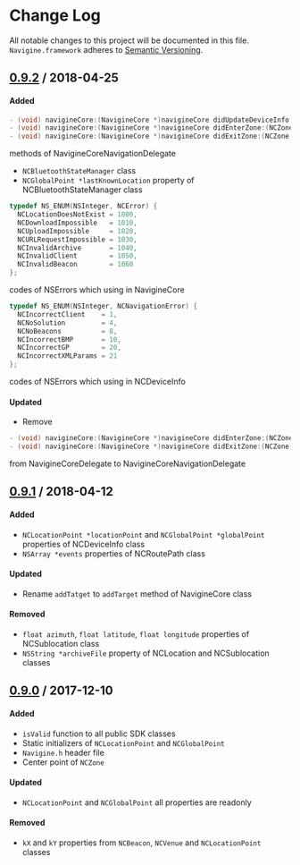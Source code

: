 # Change Log
All notable changes to this project will be documented in this file.
`Navigine.framework` adheres to [Semantic Versioning](http://semver.org/).

## [0.9.2](https://github.com/Navigine/navigine_ios_framework/releases/tag/v.1.0.37) / 2018-04-25

#### Added

```Objective-C
- (void) navigineCore:(NavigineCore *)navigineCore didUpdateDeviceInfo:(NCDeviceInfo *)deviceInfo;
- (void) navigineCore:(NavigineCore *)navigineCore didEnterZone:(NCZone *)zone;
- (void) navigineCore:(NavigineCore *)navigineCore didExitZone:(NCZone *)zone;
```
methods of NavigineCoreNavigationDelegate
* `NCBluetoothStateManager` class
* `NCGlobalPoint *lastKnownLocation` property of NCBluetoothStateManager class

```Objective-C
typedef NS_ENUM(NSInteger, NCError) {
  NCLocationDoesNotExist = 1000,
  NCDownloadImpossible   = 1010,
  NCUploadImpossible     = 1020,
  NCURLRequestImpossible = 1030,
  NCInvalidArchive       = 1040,
  NCInvalidClient        = 1050,
  NCInvalidBeacon        = 1060
};
``` 
codes of NSErrors which using in NavigineCore 

```Objective-C
typedef NS_ENUM(NSInteger, NCNavigationError) {
  NCIncorrectClient    = 1,
  NCNoSolution         = 4,
  NCNoBeacons          = 8,
  NCIncorrectBMP       = 10,
  NCIncorrectGP        = 20,
  NCIncorrectXMLParams = 21
};
``` 
codes of NSErrors which using in NCDeviceInfo

#### Updated
* Remove 
```Objective-C
- (void) navigineCore:(NavigineCore *)navigineCore didEnterZone:(NCZone *)zone;
- (void) navigineCore:(NavigineCore *)navigineCore didExitZone:(NCZone *)zone;
```
from NavigineCoreDelegate to NavigineCoreNavigationDelegate

## [0.9.1](https://github.com/Navigine/navigine_ios_framework/releases/tag/v.1.0.34) / 2018-04-12

#### Added
* `NCLocationPoint *locationPoint` and `NCGlobalPoint *globalPoint` properties of NCDeviceInfo class
* `NSArray *events` properties of NCRoutePath class

#### Updated
* Rename `addTatget` to `addTarget` method of NavigineCore class

#### Removed
* `float azimuth`, `float latitude`, `float longitude` properties of NCSublocation class
* `NSString *archiveFile` property of NCLocation and NCSublocation classes


## [0.9.0](https://github.com/Navigine/navigine_ios_framework/releases/tag/v.1.0.26) / 2017-12-10

#### Added
* `isValid` function to all public SDK classes
* Static initializers of `NCLocationPoint` and `NCGlobalPoint`
* `Navigine.h` header file
* Center point of `NCZone`

#### Updated
* `NCLocationPoint` and `NCGlobalPoint` all properties are readonly

#### Removed
* `kX`  and `kY` properties from `NCBeacon`, `NCVenue` and `NCLocationPoint` classes
